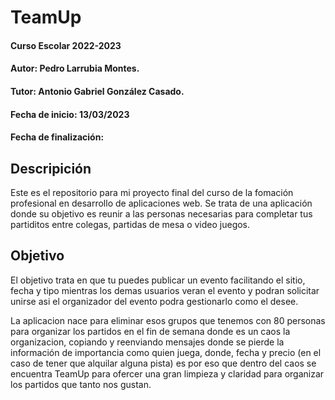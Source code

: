 # TeamUp
#### Curso Escolar 2022-2023
#### Autor: Pedro Larrubia Montes.
#### Tutor: Antonio Gabriel González Casado.
#### Fecha de inicio: 13/03/2023
#### Fecha de finalización:

## Descripición
Este es el repositorio para mi proyecto 
final del curso de la fomación profesional en desarrollo de aplicaciones web. Se trata de una aplicación donde su objetivo es reunir a las personas necesarias para completar tus partiditos entre colegas, partidas de mesa o video juegos.
 
## Objetivo
El objetivo trata en que tu puedes publicar un evento facilitando el sitio, fecha y tipo mientras los demas usuarios veran el evento y podran solicitar unirse asi el organizador del evento podra gestionarlo como el desee.

La aplicacion nace para eliminar esos grupos que tenemos con 80 personas para organizar los partidos en el fin de semana donde es un caos la organizacion, copiando y reenviando mensajes donde se pierde la información de importancia como quien juega, donde, fecha y precio (en el caso de tener que alquilar alguna pista) es por eso que dentro del caos se encuentra TeamUp para ofercer una gran limpieza y claridad para organizar los partidos que tanto nos gustan.
 
 
